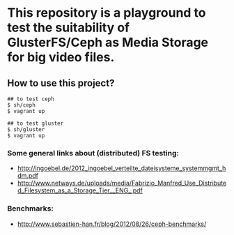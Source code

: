# This repository is a playground to test the suitability of GlusterFS/Ceph as Media Storage for big video files.

## How to use this project?

    ## to test ceph
    $ sh/ceph
    $ vagrant up

    ## to test gluster
    $ sh/gluster
    $ vagrant up


### Some general links about (distributed) FS testing:
  - http://ingoebel.de/2012_ingoebel_verteilte_dateisysteme_systemmgmt_hdm.pdf
  - http://www.netways.de/uploads/media/Fabrizio_Manfred_Use_Distributed_Filesystem_as_a_Storage_Tier__ENG_.pdf


### Benchmarks:
  - http://www.sebastien-han.fr/blog/2012/08/26/ceph-benchmarks/

